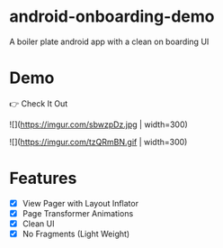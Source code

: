 # android-onboarding-demo

A boiler plate android app with a clean on boarding UI 

# Demo

👉 Check It Out
<br>

![](https://imgur.com/sbwzpDz.jpg | width=300)

![](https://imgur.com/tzQRmBN.gif | width=300)

# Features

- [x] View Pager with Layout Inflator 
- [x] Page Transformer Animations
- [x] Clean UI
- [x] No Fragments (Light Weight)
